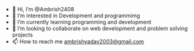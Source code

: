 - 👋 Hi, I’m @Ambrish2408
- 👀 I’m interested in Development and programmimg
- 🌱 I’m currently learning programming and development
- 💞️ I’m looking to collaborate on web development and problem solving projects
- 📫 How to reach me ambrishyadav2003@gmail.com
  
 
<!---
Ambrish2408/Ambrish2408 is a ✨ special ✨ repository because its `README.md` (this file) appears on your GitHub profile.
You can click the Preview link to take a look at your changes.
--->
